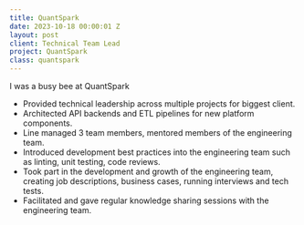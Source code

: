```yaml
---
title: QuantSpark
date: 2023-10-18 00:00:01 Z
layout: post
client: Technical Team Lead
project: QuantSpark
class: quantspark
---
```


<p>I was a busy bee at QuantSpark</p>
<ul>
    <li>Provided technical leadership across multiple projects for biggest client.</li>
    <li>Architected API backends and ETL pipelines for new platform components.</li>
    <li>Line managed 3 team members, mentored members of the engineering team.</li>
    <li>Introduced development best practices into the engineering team such as linting, unit testing, code reviews.</li>
    <li>Took part in the development and growth of the engineering team, creating job descriptions, business cases, running interviews and tech tests.</li>
    <li>Facilitated and gave regular knowledge sharing sessions with the engineering team.</li>
</ul>
